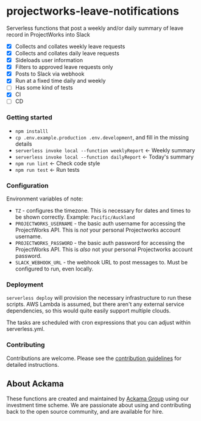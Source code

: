 # projectworks-leave-notifications

Serverless functions that post a weekly and/or daily summary of leave record in
ProjectWorks into Slack

- [x] Collects and collates weekly leave requests
- [x] Collects and collates daily leave requests
- [x] Sideloads user information
- [x] Filters to approved leave requests only
- [x] Posts to Slack via webhook
- [x] Run at a fixed time daily and weekly
- [ ] Has some kind of tests
- [x] CI
- [ ] CD

### Getting started

- `npm installl`
- `cp .env.example.production .env.development`, and fill in the missing details
- `serverless invoke local --function weeklyReport` <- Weekly summary
- `serverless invoke local --function dailyReport` <- Today's summary
- `npm run lint` <- Check code style
- `npm run test` <- Run tests

### Configuration

Environment variables of note:

- `TZ` - configures the timezone. This is necessary for dates and times to be
  shown correctly. Example: `Pacific/Auckland`
- `PROJECTWORKS_USERNAME` - the basic auth username for accessing the
  ProjectWorks API. This is _not_ your personal Projectworks account username.
- `PROJECTWORKS_PASSWORD` - the basic auth password for accessing the
  ProjectWorks API. This is _also_ not your personal Projectworks account
  password.
- `SLACK_WEBHOOK_URL` - the webhook URL to post messages to. Must be configured
  to run, even locally.

### Deployment

`serverless deploy` will provision the necessary infrastructure to run these
scripts. AWS Lambda is assumed, but there aren't any external service
dependencies, so this would quite easily support multiple clouds.

The tasks are scheduled with cron expressions that you can adjust within
serverless.yml.

### Contributing

Contributions are welcome. Please see the
[contribution guidelines](https://github.com/ackama/projectworks-leave-notifications/blob/main/CONTRIBUTING.md)
for detailed instructions.

## About Ackama

These functions are created and maintained by
[Ackama Group](https://www.ackama.com) using our investment time scheme. We are
passionate about using and contributing back to the open source community, and
are available for hire.
